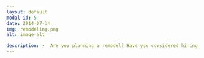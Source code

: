 ```yaml
---
layout: default
modal-id: 5
date: 2014-07-14
img: remodeling.png
alt: image-alt

description: •	Are you planning a remodel? Have you considered hiring a therapist to join your construction team? We would love to become a part of your team.  Our unique perspective and knowledge about anatomy, disease progression, ergonomics will make a remodel more successful in the long run.  You may not need adaptive equipment now, but why not be prepared so that when the time comes you are ready.  It’s more than just looking up ADA standards, we as therapists at Enduring Home Solutions, have years of experience creating individualized solutions for our clients. Your home deserves more than a standard installation and we can help customize your home to your ability.  There are so many considerations to be made when planning for the future and we want to help you to make long lasting changes that will adapt to your changing needs as you age and live life to the fullest.  Don’t deal with your home, live in it confidently today!
---
```


